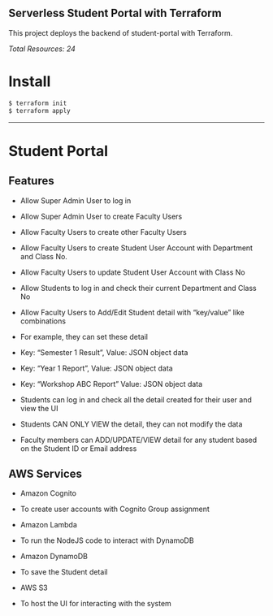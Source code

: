 
## Serverless Student Portal with Terraform

This project deploys the backend of student-portal with Terraform.

*Total Resources: 24*

# Install
```bash
$ terraform init
$ terraform apply
```

---

# Student Portal

  
  
  

## Features

  

- Allow Super Admin User to log in

  

- Allow Super Admin User to create Faculty Users

  

- Allow Faculty Users to create other Faculty Users

  

- Allow Faculty Users to create Student User Account with Department and Class No.

  

- Allow Faculty Users to update Student User Account with Class No

  

- Allow Students to log in and check their current Department and Class No

  

- Allow Faculty Users to Add/Edit Student detail with “key/value” like combinations

  

- For example, they can set these detail

- Key: “Semester 1 Result”, Value: JSON object data

- Key: “Year 1 Report”, Value: JSON object data

- Key: “Workshop ABC Report” Value: JSON object data

  

- Students can log in and check all the detail created for their user and view the UI

  

- Students CAN ONLY VIEW the detail, they can not modify the data

  

- Faculty members can ADD/UPDATE/VIEW detail for any student based on the Student ID or Email address

  
  

## AWS Services

  

- Amazon Cognito

  

- To create user accounts with Cognito Group assignment

  

- Amazon Lambda

  

- To run the NodeJS code to interact with DynamoDB

  

- Amazon DynamoDB

  

- To save the Student detail

  

- AWS S3

  

- To host the UI for interacting with the system
